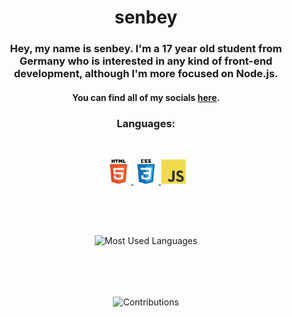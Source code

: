 <h1 align="center">senbey</h1>

<h3 align="center">
  Hey, my name is senbey. I'm a 17 year old student from Germany who is
  interested in any kind of front-end development, although I'm more focused on
  Node.js.
</h3>

<h4 align="center">
  You can find all of my socials <a href="https://senbey.net">here</a>.
</h4>

<h3 align="center">Languages:</h3>

<br />

<p align="center">
  <a href="https://www.w3.org/html/" target="_blank" rel="noreferrer">
    <img
      src="https://raw.githubusercontent.com/devicons/devicon/master/icons/html5/html5-original-wordmark.svg"
      alt="html5"
      width="40"
      height="40"
    />
  </a>
  <a href="https://www.w3schools.com/css/" target="_blank">
    <img
      src="https://raw.githubusercontent.com/devicons/devicon/master/icons/css3/css3-original-wordmark.svg"
      alt="css3"
      width="40"
      height="40"
    /> </a
  ><a
    href="https://developer.mozilla.org/en-US/docs/Web/JavaScript"
    target="_blank"
  >
    <img
      src="https://raw.githubusercontent.com/devicons/devicon/master/icons/javascript/javascript-original.svg"
      alt="javascript"
      width="40"
      height="40"
    />
  </a>
</p>

<br />
<br />
<br />

<p align="center">
  <img
    src="https://github-readme-stats.vercel.app/api/top-langs?username=senbeyxd&show_icons=true&locale=en&layout=compact"
    alt="Most Used Languages"
  />
</p>

<br />
<br />
<br />

<p align="center">
  <img
    align="center"
    src="https://github-readme-streak-stats.herokuapp.com/?user=senbeyxd&"
    alt="Contributions"
  />
</p>
